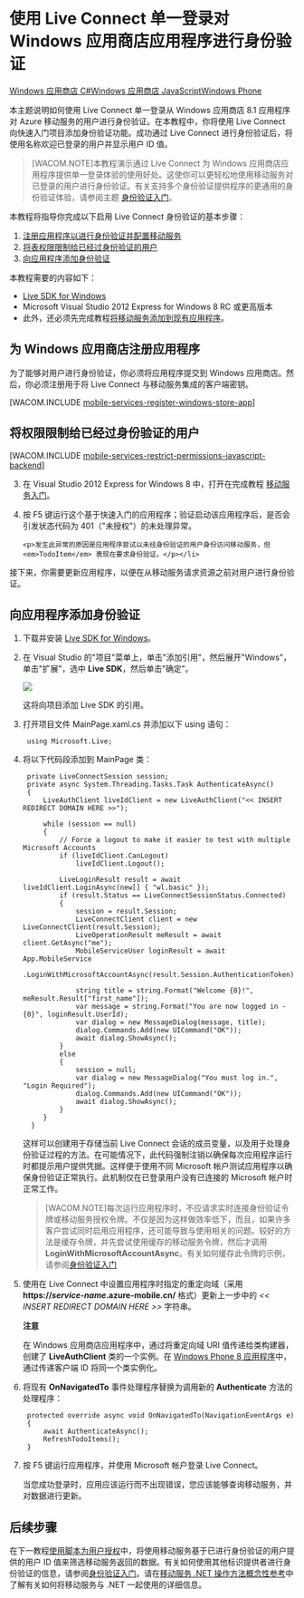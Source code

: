 <properties linkid="develop-mobile-tutorials-single-sign-on-windows-8-dotnet" urlDisplayName="Authenticate with single sign-on" pageTitle="使用 Live Connect 对 Windows 应用商店应用程序进行身份验证" metaKeywords="Azure Live Connect, Azure SSO, SSO Live Connect, mobile services sso, Windows Store app sso" description="了解如何通过 Windows 应用商店应用程序在 Azure 移动服务中使用 Live Connect 单一登录。" metaCanonical="" services="" documentationCenter="" title="Authenticate your Windows Store app with Live Connect single sign-on" authors="glenga" solutions="" manager="" editor="" />
<tags ms.service=""
    ms.date=""
    wacn.date=""
    />



# 使用 Live Connect 单一登录对 Windows 应用商店应用程序进行身份验证
<div class="dev-center-tutorial-selector sublanding"> 
	<a href="/zh-cn/documentation/articles/mobile-services-windows-store-dotnet-single-sign-on/" title="Windows Store C#" class="current">Windows 应用商店 C#</a><a href="/zh-cn/documentation/articles/mobile-services-windows-store-javascript-single-sign-on/" title="Windows Store JavaScript">Windows 应用商店 JavaScript</a><a href="/zh-cn/documentation/articles/mobile-services-windows-phone-single-sign-on/" title="Windows Phone">Windows Phone</a>
</div>	

本主题说明如何使用 Live Connect 单一登录从 Windows 应用商店 8.1 应用程序对 Azure 移动服务的用户进行身份验证。在本教程中，你将使用 Live Connect 向快速入门项目添加身份验证功能。成功通过 Live Connect 进行身份验证后，将使用名称欢迎已登录的用户并显示用户 ID 值。  

>[WACOM.NOTE]本教程演示通过 Live Connect 为 Windows 应用商店应用程序提供单一登录体验的使用好处。这使你可以更轻松地使用移动服务对已登录的用户进行身份验证。有关支持多个身份验证提供程序的更通用的身份验证体验，请参阅主题 <a href="/zh-cn/documentation/articles/mobile-services-windows-store-dotnet-get-started-users/">身份验证入门</a>。 

本教程将指导你完成以下启用 Live Connect 身份验证的基本步骤：

1. [注册应用程序以进行身份验证并配置移动服务]
2. [将表权限限制给已经过身份验证的用户]
3. [向应用程序添加身份验证]

本教程需要的内容如下：

+ [Live SDK for Windows]
+ Microsoft Visual Studio 2012 Express for Windows 8 RC 或更高版本
+ 此外，还必须先完成教程[将移动服务添加到现有应用程序]。

## <a name="register"></a>为 Windows 应用商店注册应用程序

为了能够对用户进行身份验证，你必须将应用程序提交到 Windows 应用商店。然后，你必须注册用于将 Live Connect 与移动服务集成的客户端密钥。

[WACOM.INCLUDE [mobile-services-register-windows-store-app](../includes/mobile-services-register-windows-store-app.md)]

## <a name="permissions"></a>将权限限制给已经过身份验证的用户

[WACOM.INCLUDE [mobile-services-restrict-permissions-javascript-backend](../includes/mobile-services-restrict-permissions-javascript-backend.md)] 

<ol start="3">
<li><p>在 Visual Studio 2012 Express for Windows 8 中，打开在完成教程 <a href="/zh-cn/documentation/articles/mobile-services-windows-store-get-started">移动服务入门</a>。</p></li> 
<li><p>按 F5 键运行这个基于快速入门的应用程序；验证启动该应用程序后，是否会引发状态代码为 401（"未授权"）的未处理异常。</p>
   
   	<p>发生此异常的原因是应用程序尝试以未经身份验证的用户身份访问移动服务，但 <em>TodoItem</em> 表现在要求身份验证。</p></li>
</ol>

接下来，你需要更新应用程序，以便在从移动服务请求资源之前对用户进行身份验证。

## <a name="add-authentication"></a>向应用程序添加身份验证

1. 下载并安装 [Live SDK for Windows]。

2. 在 Visual Studio 的"项目"菜单上，单击"添加引用"，然后展开"Windows"，单击"扩展"，选中 **Live SDK**，然后单击"确定"。 

  	![][16]

  	这将向项目添加 Live SDK 的引用。

5. 打开项目文件 MainPage.xaml.cs 并添加以下 using 语句：

        using Microsoft.Live;        

6. 将以下代码段添加到 MainPage 类：
	
        private LiveConnectSession session;
        private async System.Threading.Tasks.Task AuthenticateAsync()
        {
            LiveAuthClient liveIdClient = new LiveAuthClient("<< INSERT REDIRECT DOMAIN HERE >>");

            while (session == null)
            {
                // Force a logout to make it easier to test with multiple Microsoft Accounts
                if (liveIdClient.CanLogout)
                    liveIdClient.Logout();
	
                LiveLoginResult result = await liveIdClient.LoginAsync(new[] { "wl.basic" });
                if (result.Status == LiveConnectSessionStatus.Connected)
                {
                    session = result.Session;
                    LiveConnectClient client = new LiveConnectClient(result.Session);
                    LiveOperationResult meResult = await client.GetAsync("me");
                    MobileServiceUser loginResult = await App.MobileService
                        .LoginWithMicrosoftAccountAsync(result.Session.AuthenticationToken);
	
                    string title = string.Format("Welcome {0}!", meResult.Result["first_name"]);
                    var message = string.Format("You are now logged in - {0}", loginResult.UserId);
                    var dialog = new MessageDialog(message, title);
                    dialog.Commands.Add(new UICommand("OK"));
                    await dialog.ShowAsync();
                }
                else
                {
                    session = null;
                    var dialog = new MessageDialog("You must log in.", "Login Required");
                    dialog.Commands.Add(new UICommand("OK"));
                    await dialog.ShowAsync();
                }
            }
         }

    这样可以创建用于存储当前 Live Connect 会话的成员变量，以及用于处理身份验证过程的方法。在可能情况下，此代码强制注销以确保每次应用程序运行时都提示用户提供凭据。这样便于使用不同 Microsoft 帐户测试应用程序以确保身份验证正常执行。此机制仅在已登录用户没有已连接的 Microsoft 帐户时正常工作。 

	>[WACOM.NOTE]每次运行应用程序时，不应请求实时连接身份验证令牌或移动服务授权令牌。不仅是因为这样做效率低下，而且，如果许多客户尝试同时启用应用程序，还可能导致与使用相关的问题。较好的方法是缓存令牌，并先尝试使用缓存的移动服务令牌，然后才调用 **LoginWithMicrosoftAccountAsync**。有关如何缓存此令牌的示例，请参阅[身份验证入门](/zh-cn/documentation/articles/mobile-services-windows-store-dotnet-get-started-users/#tokens)
	

7. 使用在 Live Connect 中设置应用程序时指定的重定向域（采用 **https://_service-name_.azure-mobile.cn/** 格式）更新上一步中的 _<< INSERT REDIRECT DOMAIN HERE >>_ 字符串。

    <div class="dev-callout"><b>注意</b>
	<p>在 Windows 应用商店应用程序中，通过将重定向域 URI 值传递给类构建器，创建了 <strong>LiveAuthClient</strong> 类的一个实例。在 <a href="/zh-cn/documentation/articles/mobile-services-windows-phone-single-sign-on/">Windows Phone 8 应用程序</a>中，通过传递客户端 ID 将同一个类实例化。</p>
    </div>

8. 将现有 **OnNavigatedTo** 事件处理程序替换为调用新的 **Authenticate** 方法的处理程序：

        protected override async void OnNavigatedTo(NavigationEventArgs e)
        {
            await AuthenticateAsync();
            RefreshTodoItems();
        }
		
9. 按 F5 键运行应用程序，并使用 Microsoft 帐户登录 Live Connect。 

   当您成功登录时，应用应该运行而不出现错误，您应该能够查询移动服务，并对数据进行更新。

## <a name="next-steps"> </a>后续步骤

在下一教程[使用脚本为用户授权]中，将使用移动服务基于已进行身份验证的用户提供的用户 ID 值来筛选移动服务返回的数据。有关如何使用其他标识提供者进行身份验证的信息，请参阅[身份验证入门]。请在[移动服务 .NET 操作方法概念性参考]中了解有关如何将移动服务与 .NET 一起使用的详细信息。

<!-- Anchors. -->
[注册应用程序以进行身份验证并配置移动服务]: #register
[将表权限限制给已经过身份验证的用户]: #permissions
[向应用程序添加身份验证]: #add-authentication
[后续步骤]:#next-steps

<!-- Images. -->
[0]: ./media/mobile-services-windows-store-dotnet-single-sign-on/mobile-services-submit-win8-app.png
[1]: ./media/mobile-services-windows-store-dotnet-single-sign-on/mobile-services-win8-app-name.png
[2]: ./media/mobile-services-windows-store-dotnet-single-sign-on/mobile-services-store-association.png
[3]: ./media/mobile-services-windows-store-dotnet-single-sign-on/mobile-services-select-app-name.png
[4]: ./media/mobile-services-windows-store-dotnet-single-sign-on/mobile-services-selection.png
[5]: ./media/mobile-services-windows-store-dotnet-single-sign-on/mobile-service-uri.png
[6]: ./media/mobile-services-windows-store-dotnet-single-sign-on/mobile-live-connect-apps-list.png
[7]: ./media/mobile-services-windows-store-dotnet-single-sign-on/mobile-live-connect-app-api-settings.png





[13]: ./media/mobile-services-windows-store-dotnet-single-sign-on/mobile-identity-tab-ma-only.png
[14]: ./media/mobile-services-windows-store-dotnet-single-sign-on/mobile-portal-data-tables.png
[15]: ./media/mobile-services-windows-store-dotnet-single-sign-on/mobile-portal-change-table-perms.png
[16]: ./media/mobile-services-windows-store-dotnet-single-sign-on/mobile-add-reference-live-dotnet.png

<!-- URLs. -->
[提交应用程序页]: http://go.microsoft.com/fwlink/p/?LinkID=266582
[我的应用程序]: http://go.microsoft.com/fwlink/p/?LinkId=262039
[Live SDK for Windows]: http://go.microsoft.com/fwlink/p/?LinkId=262253
[将移动服务添加到现有应用程序]: /zh-cn/documentation/articles/mobile-services-windows-store-dotnet-get-started-data/
[身份验证入门]: /zh-cn/documentation/articles/mobile-services-windows-store-dotnet-get-started-users
[使用脚本为用户授权]: /zh-cn/documentation/articles/mobile-services-windows-store-dotnet-authorize-users-in-scripts/

[Azure 管理门户]: https://manage.windowsazure.cn/
[移动服务 .NET 操作方法概念性参考]: /zh-cn/documentation/articles/mobile-services-windows-dotnet-how-to-use-client-library
